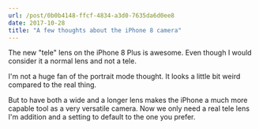 ```yaml
---
url: /post/0b0b4148-ffcf-4834-a3d0-7635da6d0ee8
date: 2017-10-28
title: "A few thoughts about the iPhone 8 camera"
---
```


The new "tele" lens on the iPhone 8 Plus is awesome. Even though I would consider it a normal lens and not a tele.



I'm not a huge fan of the portrait mode thought. It looks a little bit weird compared to the real thing.



But to have both a wide and a longer lens makes the iPhone a much more capable tool as a very versatile camera. Now we only need a real tele lens I'm addition and a setting to default to the one you prefer.